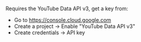 Requires the YouTube Data API v3, get a key from:

- Go to https://console.cloud.google.com
- Create a project → Enable "YouTube Data API v3"
- Create credentials → API key

